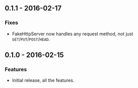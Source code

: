 ## 0.1.1 - 2016-02-17

### Fixes
* FakeHttpServer now handles any request method, not just
  `GET`/`PUT`/`POST`/`HEAD`.

## 0.1.0 - 2016-02-15

### Features
* Initial release, all the features.
